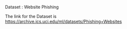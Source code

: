 Dataset : Website Phishing

The link for the Dataset is https://archive.ics.uci.edu/ml/datasets/Phishing+Websites
